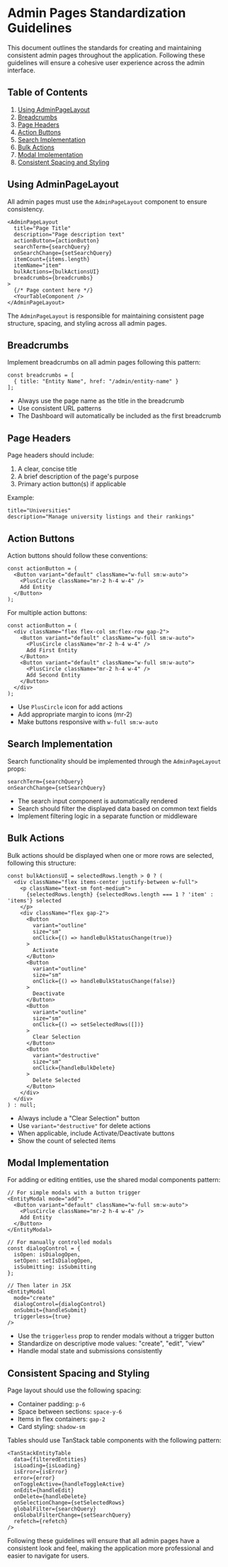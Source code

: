 # Admin Pages Standardization Guidelines

This document outlines the standards for creating and maintaining consistent admin pages throughout the application. Following these guidelines will ensure a cohesive user experience across the admin interface.

## Table of Contents
1. [Using AdminPageLayout](#using-adminpagelayout)
2. [Breadcrumbs](#breadcrumbs)
3. [Page Headers](#page-headers)
4. [Action Buttons](#action-buttons)
5. [Search Implementation](#search-implementation)
6. [Bulk Actions](#bulk-actions)
7. [Modal Implementation](#modal-implementation)
8. [Consistent Spacing and Styling](#consistent-spacing-and-styling)

## Using AdminPageLayout

All admin pages must use the `AdminPageLayout` component to ensure consistency.

```tsx
<AdminPageLayout
  title="Page Title"
  description="Page description text"
  actionButton={actionButton}
  searchTerm={searchQuery}
  onSearchChange={setSearchQuery}
  itemCount={items.length}
  itemName="item"
  bulkActions={bulkActionsUI}
  breadcrumbs={breadcrumbs}
>
  {/* Page content here */}
  <YourTableComponent />
</AdminPageLayout>
```

The `AdminPageLayout` is responsible for maintaining consistent page structure, spacing, and styling across all admin pages.

## Breadcrumbs

Implement breadcrumbs on all admin pages following this pattern:

```tsx
const breadcrumbs = [
  { title: "Entity Name", href: "/admin/entity-name" }
];
```

- Always use the page name as the title in the breadcrumb
- Use consistent URL patterns
- The Dashboard will automatically be included as the first breadcrumb

## Page Headers

Page headers should include:

1. A clear, concise title
2. A brief description of the page's purpose
3. Primary action button(s) if applicable

Example:
```tsx
title="Universities"
description="Manage university listings and their rankings"
```

## Action Buttons

Action buttons should follow these conventions:

```tsx
const actionButton = (
  <Button variant="default" className="w-full sm:w-auto">
    <PlusCircle className="mr-2 h-4 w-4" />
    Add Entity
  </Button>
);
```

For multiple action buttons:

```tsx
const actionButton = (
  <div className="flex flex-col sm:flex-row gap-2">
    <Button variant="default" className="w-full sm:w-auto">
      <PlusCircle className="mr-2 h-4 w-4" />
      Add First Entity
    </Button>
    <Button variant="default" className="w-full sm:w-auto">
      <PlusCircle className="mr-2 h-4 w-4" />
      Add Second Entity
    </Button>
  </div>
);
```

- Use `PlusCircle` icon for add actions
- Add appropriate margin to icons (mr-2)
- Make buttons responsive with `w-full sm:w-auto`

## Search Implementation

Search functionality should be implemented through the `AdminPageLayout` props:

```tsx
searchTerm={searchQuery}
onSearchChange={setSearchQuery}
```

- The search input component is automatically rendered
- Search should filter the displayed data based on common text fields
- Implement filtering logic in a separate function or middleware

## Bulk Actions

Bulk actions should be displayed when one or more rows are selected, following this structure:

```tsx
const bulkActionsUI = selectedRows.length > 0 ? (
  <div className="flex items-center justify-between w-full">
    <p className="text-sm font-medium">
      {selectedRows.length} {selectedRows.length === 1 ? 'item' : 'items'} selected
    </p>
    <div className="flex gap-2">
      <Button 
        variant="outline" 
        size="sm" 
        onClick={() => handleBulkStatusChange(true)}
      >
        Activate
      </Button>
      <Button 
        variant="outline" 
        size="sm"
        onClick={() => handleBulkStatusChange(false)}
      >
        Deactivate
      </Button>
      <Button 
        variant="outline" 
        size="sm" 
        onClick={() => setSelectedRows([])}
      >
        Clear Selection
      </Button>
      <Button 
        variant="destructive" 
        size="sm"
        onClick={handleBulkDelete}
      >
        Delete Selected
      </Button>
    </div>
  </div>
) : null;
```

- Always include a "Clear Selection" button
- Use `variant="destructive"` for delete actions
- When applicable, include Activate/Deactivate buttons
- Show the count of selected items

## Modal Implementation

For adding or editing entities, use the shared modal components pattern:

```tsx
// For simple modals with a button trigger
<EntityModal mode="add">
  <Button variant="default" className="w-full sm:w-auto">
    <PlusCircle className="mr-2 h-4 w-4" />
    Add Entity
  </Button>
</EntityModal>

// For manually controlled modals
const dialogControl = {
  isOpen: isDialogOpen,
  setOpen: setIsDialogOpen,
  isSubmitting: isSubmitting
};

// Then later in JSX
<EntityModal 
  mode="create" 
  dialogControl={dialogControl}
  onSubmit={handleSubmit}
  triggerless={true}
/>
```

- Use the `triggerless` prop to render modals without a trigger button
- Standardize on descriptive mode values: "create", "edit", "view"
- Handle modal state and submissions consistently

## Consistent Spacing and Styling

Page layout should use the following spacing:

- Container padding: `p-6`
- Space between sections: `space-y-6`
- Items in flex containers: `gap-2`
- Card styling: `shadow-sm`

Tables should use TanStack table components with the following pattern:

```tsx
<TanStackEntityTable
  data={filteredEntities}
  isLoading={isLoading}
  isError={isError}
  error={error}
  onToggleActive={handleToggleActive}
  onEdit={handleEdit}
  onDelete={handleDelete}
  onSelectionChange={setSelectedRows}
  globalFilter={searchQuery}
  onGlobalFilterChange={setSearchQuery}
  refetch={refetch}
/>
```

Following these guidelines will ensure that all admin pages have a consistent look and feel, making the application more professional and easier to navigate for users. 